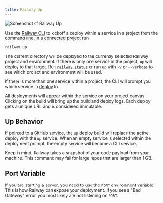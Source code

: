 ```yaml
---
title: Railway Up
---
```


<Image src="https://res.cloudinary.com/railway/image/upload/v1645147674/docs/railwayup_q2mqwx.gif"
alt="Screenshot of Railway Up"
layout="intrinsic"
width={800} height={364} quality={80} />

Use the [Railway CLI](/develop/cli) to kickoff a deploy within a service in a project from the
command line. In a [connected project](/develop/cli#connect) run

```bash
railway up
```

The current directory will be deployed to the currently selected Railway project
and environment. If there is only one service in the project, `up` will deploy to that target.
Run [`railway status`](/reference/cli-api#status) or run `up` with `-v` or `--verbose` to see
which project and environment will be used.

If there is more than one service within a project, the CLI will prompt you which service to [deploy](/deploy/deployments) to.

All deployments will appear within the service on your project canvas.
Clicking on the build will bring up the build and deploy logs. Each deploy gets
a unique URL and is considered immutable.

## Up Behavior

If pointed to a GitHub service, the `up` deploy build will replace the active deploy with the `up` service. When an empty service is selected within the deployment prompt, the empty service will become a CLI service.

Keep in mind, Railway takes a snapshot of your code payload from your machine. This command may fail for large repos that are larger than 1 GB.

## Port Variable

If you are starting a server, you need to use the `PORT` environment variable.
This is how Railway can expose your deployment. If you see a "Bad Gateway"
error, you most likely are not listening on `PORT`.
